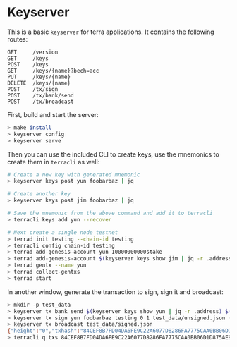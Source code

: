 # Keyserver

This is a basic `keyserver` for terra applications. It contains the following routes:

```
GET     /version
GET     /keys
POST    /keys
GET     /keys/{name}?bech=acc
PUT     /keys/{name}
DELETE  /keys/{name}
POST    /tx/sign
POST    /tx/bank/send
POST    /tx/broadcast
```

First, build and start the server:

```bash
> make install
> keyserver config
> keyserver serve
```

Then you can use the included CLI to create keys, use the mnemonics to create them in `terracli` as well:

```bash
# Create a new key with generated mnemonic
> keyserver keys post yun foobarbaz | jq

# Create another key
> keyserver keys post jim foobarbaz | jq

# Save the mnemonic from the above command and add it to terracli
> terracli keys add yun --recover

# Next create a single node testnet
> terrad init testing --chain-id testing
> terracli config chain-id testing
> terrad add-genesis-account yun 10000000000stake
> terrad add-genesis-account $(keyserver keys show jim | jq -r .address) 100000000stake
> terrad gentx --name yun
> terrad collect-gentxs
> terrad start
```

In another window, generate the transaction to sign, sign it and broadcast:
```bash
> mkdir -p test_data
> keyserver tx bank send $(keyserver keys show yun | jq -r .address) $(keyserver keys show jim | jq -r .address) 10000stake testing "memo" 10stake 1.4 > test_data/unsigned.json
> keyserver tx sign yun foobarbaz testing 0 1 test_data/unsigned.json > test_data/signed.json
> keyserver tx broadcast test_data/signed.json
{"height":"0","txhash":"84CEF8B7FD04DA6FE9C22A6077D8286FA7775CAA0BB06D1D875AE9527A3D15CB"}
> terracli q txs 84CEF8B7FD04DA6FE9C22A6077D8286FA7775CAA0BB06D1D875AE9527A3D15CB
```
